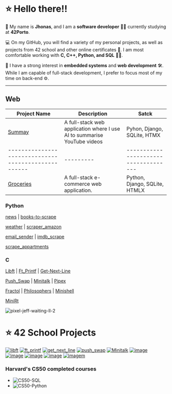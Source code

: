 # ⭐ Hello there!!

👋 My name is **Jhonas**, and I am a **software developer** 👨‍💻 currently studying at **42Porto**. 

💻 On my GitHub, you will find a variety of my personal projects, as well as projects from 42 school and other online certificates 🏅. I am most comfortable working with **C, C++, Python, and SQL** 🐍💾.

🔧 I have a strong interest in **embedded systems** and **web development** 🛠️. While I am capable of full-stack development, I prefer to focus most of my time on back-end ⚙️.

-----------------------------------

  
## Web

| Project Name | Description | Satck|
|--------|------------|-------------|
| [Summay](https://github.com/Jburlama/summary) | A full-stack web application where I use AI to summarise YouTube videos | Pyhon, Django, SQLite, HTMX |
|---------------------------------------------------|---------|------------------------------------|
| [Groceries](https://github.com/Jburlama/groceries) | A full-stack e-commerce web application. | Python, Django, SQLite, HTMLX |




### Python

[news](https://github.com/Jburlama/news) | [books-to-scrape](https://github.com/Jburlama/books-to-scrape)

[weather](https://github.com/Jburlama/weather) | [scraper_amazon](https://github.com/Jburlama/scraper_amazon)

[email_sender](https://github.com/Jburlama/email_sender) | [imdb_scrape](https://github.com/Jburlama/imdb_scraper)

[scrape_appartments](https://github.com/Jburlama/scrape_apartments)

### C
[Libft](https://github.com/Jburlama/libft) | [Ft_Printf](https://github.com/Jburlama/ft_printf) | [Get-Next-Line](https://github.com/Jburlama/get-next-line)

[Push_Swap](https://github.com/Jburlama/PUSH_SWAP/tree/master) | [Minitalk](https://github.com/Jburlama/Minitalk) | [Pipex](https://github.com/Jburlama/pipex)

[Fractol](https://github.com/Jburlama/fractol) | [Philosophers](https://github.com/Jburlama/Philosophers) | [Minishell](https://github.com/Jburlama/minishell)

[MiniRt](https://github.com/Jburlama/miniRT) 




![pixel-jeff-waiting-ll-2](https://github.com/user-attachments/assets/b084c1b3-1a0d-4bf2-8d36-01e1487625de)



# ⭐ 42 School Projects

[![libft](https://github.com/user-attachments/assets/2b732813-6fd0-4853-b026-8838129aa1f4)](https://github.com/Jburlama/libft)
[![ft_printf](https://github.com/user-attachments/assets/23b2f6d2-1d43-4445-b069-82c22be6fa1c)](https://github.com/Jburlama/ft_printf)
[![get_next_line](https://github.com/user-attachments/assets/be0cf426-b4cd-4497-b096-c203b2c0874a)](https://github.com/Jburlama/get-next-line)
[![push_swap](https://github.com/user-attachments/assets/5992da15-2dfa-4e7f-9d55-7f4fb07a98a8)](https://github.com/Jburlama/PUSH_SWAP/tree/master)
[![Minitalk](https://github.com/user-attachments/assets/6c87dcc1-769f-4be8-9e2a-6276c677d905)](https://github.com/Jburlama/Minitalk)
[![image](https://github.com/user-attachments/assets/09ae4331-1e0c-4b65-be0a-d80a7d4889b8)](https://github.com/Jburlama/pipex)
[![image](https://github.com/user-attachments/assets/e9744bc0-3fa9-4ca3-822f-11e91b6aa54f)](https://github.com/Jburlama/fractol)
[![image](https://github.com/user-attachments/assets/a49fddd7-f024-4974-b6ab-535cea08ec67)](https://github.com/Jburlama/Philosophers)
[![image](https://github.com/user-attachments/assets/0302e89c-3109-4402-97ca-6739ca91e525)](https://github.com/Jburlama/minishell)
[![imagem](https://github.com/user-attachments/assets/5afc6ed1-cad3-4a6f-9ef2-50e961d5ec8a)](https://github.com/Jburlama/miniRT) 





### Harvard's CS50 completed courses

- ![CS50-SQL](https://github.com/Jburlama/CS50-SQL)
- ![CS50-Python](https://github.com/Jburlama/CS50-Python)


